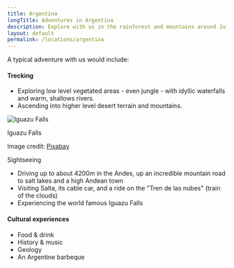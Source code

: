 ```yaml
---
title: Argentina
longTitle: Adventures in Argentina
description: Explore with us in the rainforest and mountains around Jujuy in North West Argentina
layout: default
permalink: /locations/argentina
---
```

A typical adventure with us would include:

#### Trecking

- Exploring low level vegetated areas - even jungle - with idyllic waterfalls and warm, shallows rivers.
- Ascending into higher level desert terrain and mountains.

<span class="image right">
<img src="{{ site.baseurl }}/images/pixabay/iguazu-2773777_640.jpg" alt="Iguazu Falls" />
<p>Iguazu Falls</p>
<p>Image credit: <a href="https://pixabay.com/en/iguazu-iguacu-iguasu-falls-2773777/" target="_blank">Pixabay</a></p>
</span

#### Sightseeing

- Driving up to about 4200m in the Andes, up an incredible mountain road to salt lakes and a high Andean town
- Visiting Salta, its cable car, and a ride on the "Tren de las nubes" (train of the clouds)
- Experiencing the world famous Iguazu Falls

#### Cultural experiences

- Food &amp; drink
- History &amp; music 
- Geology
- An Argentine barbeque
